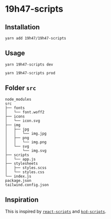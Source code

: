 # 19h47-scripts

## Installation

```
yarn add 19h47/19h47-scripts
```

## Usage

```
yarn 19h47-scripts dev
```

```
yarn 19h47-scripts prod
```

## Folder `src`

```
node_modules
src
├── fonts
│   └── font.woff2
├── icons
│   └── icon.svg
├── img
│   ├── jpg
│	│   └── img.jpg
│   ├── png
│	│   └── img.png
│   └── svg
│	    └── img.svg
├── scripts
│   └── app.js
├── stylesheets
│   ├── styles.scss
│	└── styles.css
└── index.js
package.json
tailwind.config.json
```

## Inspiration

This is inspired by [`react-scripts`](https://github.com/facebook/create-react-app/tree/main/packages/react-scripts) and [`kcd-scripts`](https://github.com/kentcdodds/kcd-scripts).
